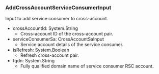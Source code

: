 ### AddCrossAccountServiceConsumerInput
Input to add service consumer to cross-account.

- crossAccountId: System.String
  - Cross-account ID of the cross-account pair.
- serviceConsumerSa: CrossAccountSaInput
  - Service account details of the service consumer.
- isRefresh: System.Boolean
  - Refresh cross-account pair.
- fqdn: System.String
  - Fully qualified domain name of service consumer RSC account.
